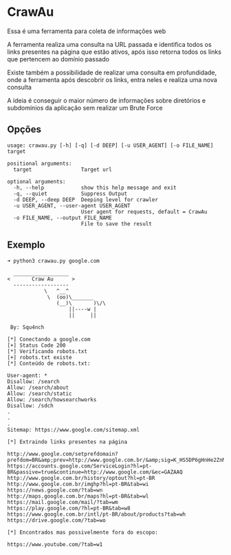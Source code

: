 # CrawAu
Essa é uma ferramenta para coleta de informações web

A ferramenta realiza uma consulta na URL passada e identifica todos os links presentes na página que estão ativos, após isso retorna todos os links que pertencem ao domínio passado

Existe também a possibilidade de realizar uma consulta em profundidade, onde a ferramenta após descobrir os links, entra neles e realiza uma nova consulta

A ideia é conseguir o maior número de informações sobre diretórios e subdomínios da aplicação sem realizar um Brute Force

## Opções

```
usage: crawau.py [-h] [-q] [-d DEEP] [-u USER_AGENT] [-o FILE_NAME] target

positional arguments:
  target                Target url

optional arguments:
  -h, --help            show this help message and exit
  -q, --quiet           Suppress Output
  -d DEEP, --deep DEEP  Deeping level for crawler
  -u USER_AGENT, --user-agent USER_AGENT
                        User agent for requests, default = CrawAu
  -o FILE_NAME, --output FILE_NAME
                        File to save the result
```

## Exemplo

```
➜ python3 crawau.py google.com

  __________________
<       Craw Au      >
  ------------------
            \   ^__^
             \  (oo)\_______
                (__)\       )\/\
                    ||----w |
                    ||     ||

 By: Squ4nch

[*] Conectando a google.com
[+] Status Code 200
[*] Verificando robots.txt
[+] robots.txt existe
[*] Conteúdo de robots.txt:

User-agent: *
Disallow: /search
Allow: /search/about
Allow: /search/static
Allow: /search/howsearchworks
Disallow: /sdch
.
.
.
Sitemap: https://www.google.com/sitemap.xml

[*] Extraindo links presentes na página

http://www.google.com/setprefdomain?prefdom=BR&amp;prev=http://www.google.com.br/&amp;sig=K_HS5DP6gHnHe2ZnMCtzBNY8sHqrU%3D
https://accounts.google.com/ServiceLogin?hl=pt-BR&passive=true&continue=http://www.google.com/&ec=GAZAAQ
http://www.google.com.br/history/optout?hl=pt-BR
http://www.google.com.br/imghp?hl=pt-BR&tab=wi
https://news.google.com/?tab=wn
http://maps.google.com.br/maps?hl=pt-BR&tab=wl
https://mail.google.com/mail/?tab=wm
https://play.google.com/?hl=pt-BR&tab=w8
https://www.google.com.br/intl/pt-BR/about/products?tab=wh
https://drive.google.com/?tab=wo

[*] Encontrados mas possivelmente fora do escopo:

https://www.youtube.com/?tab=w1

```
